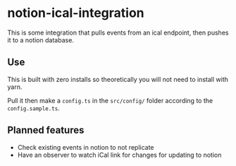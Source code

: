 # notion-ical-integration
This is some integration that pulls events from an ical endpoint, then pushes it to a notion database.

## Use
This is built with zero installs so theoretically you will not need to install with yarn.

Pull it then make a ```config.ts``` in the ```src/config/``` folder according to the ```config.sample.ts```.

## Planned features
- Check existing events in notion to not replicate
- Have an observer to watch iCal link for changes for updating to notion
